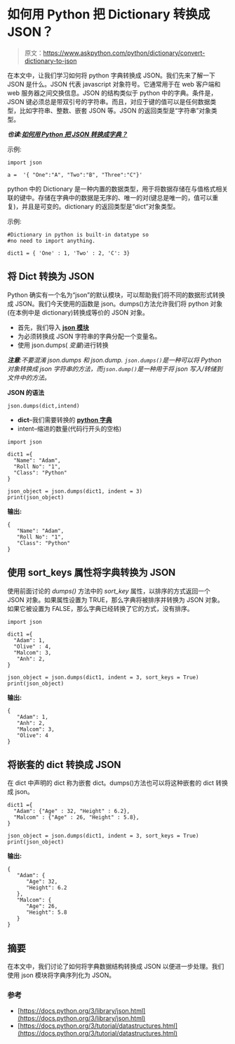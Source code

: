 # 如何用 Python 把 Dictionary 转换成 JSON？

> 原文：<https://www.askpython.com/python/dictionary/convert-dictionary-to-json>

在本文中，让我们学习如何将 python 字典转换成 JSON。我们先来了解一下 JSON 是什么。JSON 代表 javascript 对象符号。它通常用于在 web 客户端和 web 服务器之间交换信息。JSON 的结构类似于 python 中的字典。条件是，JSON 键必须总是带双引号的字符串。而且，对应于键的值可以是任何数据类型，比如字符串、整数、嵌套 JSON 等。JSON 的返回类型是“字符串”对象类型。

***也读:[如何用 Python 把 JSON 转换成字典？](https://www.askpython.com/python/dictionary/convert-json-to-a-dictionary)***

示例:

```
import json

a =  '{ "One":"A", "Two":"B", "Three":"C"}'

```

python 中的 Dictionary 是一种内置的数据类型，用于将数据存储在与值格式相关联的键中。存储在字典中的数据是无序的、唯一的对(键总是唯一的，值可以重复)，并且是可变的。dictionary 的返回类型是“dict”对象类型。

示例:

```
#Dictionary in python is built-in datatype so 
#no need to import anything.

dict1 = { 'One' : 1, 'Two' : 2, 'C': 3}

```

## 将 Dict 转换为 JSON

Python 确实有一个名为“json”的默认模块，可以帮助我们将不同的数据形式转换成 JSON。我们今天使用的函数是 json。dumps()方法允许我们将 python 对象(在本例中是 dictionary)转换成等价的 JSON 对象。

*   首先，我们导入 **[json 模块](https://www.askpython.com/python-modules/python-json-module)**
*   为必须转换成 JSON 字符串的字典分配一个变量名。
*   使用 json.dumps( *变量*)进行转换

***注意**:不要混淆 json.dumps 和 json.dump. `json.dumps()`是一种可以将 Python 对象转换成 json 字符串的方法，而`json.dump()`是一种用于将 json 写入/转储到文件中的方法。*

**JSON 的语法**

```
json.dumps(dict,intend)
```

*   **dict**–我们需要转换的 [**python 字典**](https://www.askpython.com/python/dictionary/python-dictionary-dict-tutorial)
*   intent–缩进的数量(代码行开头的空格)

```
import json

dict1 ={ 
  "Name": "Adam", 
  "Roll No": "1", 
  "Class": "Python"
} 

json_object = json.dumps(dict1, indent = 3) 
print(json_object)

```

**输出:**

```
{
   "Name": "Adam",
   "Roll No": "1",
   "Class": "Python"
}
```

## 使用 sort_keys 属性将字典转换为 JSON

使用前面讨论的 *dumps()* 方法中的 *sort_key* 属性，以排序的方式返回一个 JSON 对象。如果属性设置为 TRUE，那么字典将被排序并转换为 JSON 对象。如果它被设置为 FALSE，那么字典已经转换了它的方式，没有排序。

```
import json

dict1 ={ 
  "Adam": 1,
  "Olive" : 4, 
  "Malcom": 3,
   "Anh": 2, 
} 

json_object = json.dumps(dict1, indent = 3, sort_keys = True) 
print(json_object)

```

**输出:**

```
{
   "Adam": 1,
   "Anh": 2,
   "Malcom": 3,
   "Olive": 4
} 
```

## 将嵌套的 dict 转换成 JSON

在 dict 中声明的 dict 称为嵌套 dict。dumps()方法也可以将这种嵌套的 dict 转换成 json。

```
dict1 ={ 
  "Adam": {"Age" : 32, "Height" : 6.2},
  "Malcom" : {"Age" : 26, "Height" : 5.8},
}

json_object = json.dumps(dict1, indent = 3, sort_keys = True) 
print(json_object)

```

**输出:**

```
{
   "Adam": {
      "Age": 32,
      "Height": 6.2
   },
   "Malcom": {
      "Age": 26,
      "Height": 5.8
   }
}
```

## 摘要

在本文中，我们讨论了如何将字典数据结构转换成 JSON 以便进一步处理。我们使用 json 模块将字典序列化为 JSON。

### 参考

*   [https://docs.python.org/3/library/json.html](https://docs.python.org/3/library/json.html)
*   [https://docs.python.org/3/tutorial/datastructures.html](https://docs.python.org/3/tutorial/datastructures.html)